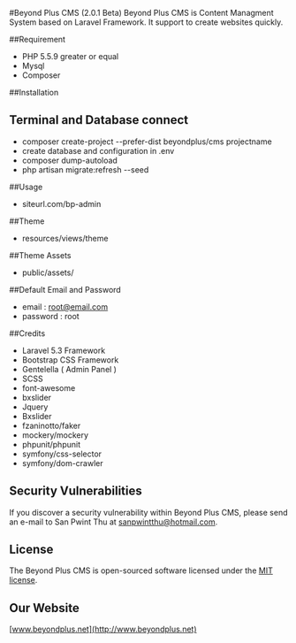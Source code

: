 #Beyond Plus CMS (2.0.1 Beta)
Beyond Plus CMS is Content Managment System based on Laravel Framework. It support to create websites quickly.

##Requirement

* PHP 5.5.9 greater or equal
* Mysql
* Composer

##Installation

## Terminal and Database connect

* composer create-project --prefer-dist beyondplus/cms projectname
* create database and configuration in .env
* composer dump-autoload
* php artisan migrate:refresh --seed

##Usage
* siteurl.com/bp-admin

##Theme
* resources/views/theme

##Theme Assets
* public/assets/

##Default Email and Password
* email 	: root@email.com
* password	: root

##Credits
* Laravel 5.3 Framework
* Bootstrap CSS Framework
* Gentelella ( Admin Panel )
* SCSS
* font-awesome
* bxslider
* Jquery
* Bxslider
* fzaninotto/faker
* mockery/mockery
* phpunit/phpunit
* symfony/css-selector
* symfony/dom-crawler

## Security Vulnerabilities

If you discover a security vulnerability within Beyond Plus CMS, please send an e-mail to San Pwint Thu at sanpwintthu@hotmail.com.

## License

The Beyond Plus CMS is open-sourced software licensed under the [MIT license](http://opensource.org/licenses/MIT).

## Our Website

[www.beyondplus.net](http://www.beyondplus.net)

